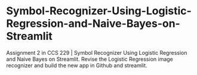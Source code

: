 # Symbol-Recognizer-Using-Logistic-Regression-and-Naive-Bayes-on-Streamlit
Assignment 2 in CCS 229 |  Symbol Recognizer Using Logistic Regression and Naive Bayes on Streamlit. Revise the Logistic Regression image recognizer and build the new app in Github and streamlit.
